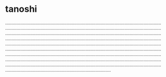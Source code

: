 # tanoshi

................................................................................................................................................................................................................................................................................................................................................................................................................................................................................................................................................................................................................................................................................................................................................................................................................................................................................................................................................................................................................................................................................................................................................................................................................................................